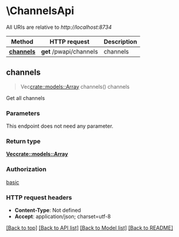 # \ChannelsApi

All URIs are relative to *http://localhost:8734*

Method | HTTP request | Description
------------- | ------------- | -------------
[**channels**](ChannelsApi.md#channels) | **get** /pwapi/channels | channels



## channels

> Vec<crate::models::Array> channels()
channels

Get all channels

### Parameters

This endpoint does not need any parameter.

### Return type

[**Vec<crate::models::Array>**](array.md)

### Authorization

[basic](../README.md#basic)

### HTTP request headers

- **Content-Type**: Not defined
- **Accept**: application/json; charset=utf-8

[[Back to top]](#) [[Back to API list]](../README.md#documentation-for-api-endpoints) [[Back to Model list]](../README.md#documentation-for-models) [[Back to README]](../README.md)

